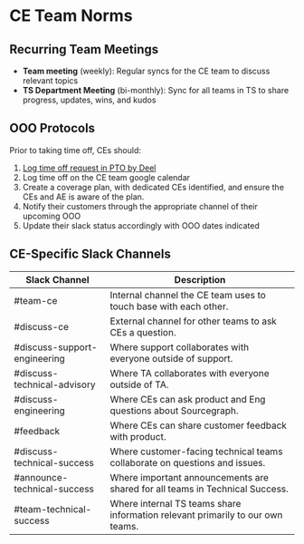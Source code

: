 # CE Team Norms

## Recurring Team Meetings

- **Team meeting** (weekly): Regular syncs for the CE team to discuss relevant topics
- **TS Department Meeting** (bi-monthly): Sync for all teams in TS to share progress, updates, wins, and kudos

## OOO Protocols

Prior to taking time off, CEs should:

1. [Log time off request in PTO by Deel](../../../../benefits-pay-perks/benefits-perks/time-off/submitting-time-off.md)
1. Log time off on the CE team google calendar
1. Create a coverage plan, with dedicated CEs identified, and ensure the CEs and AE is aware of the plan.
1. Notify their customers through the appropriate channel of their upcoming OOO
1. Update their slack status accordingly with OOO dates indicated

## CE-Specific Slack Channels

| Slack Channel                | Description                                                                    |
| ---------------------------- | ------------------------------------------------------------------------------ |
| #team-ce                     | Internal channel the CE team uses to touch base with each other.               |
| #discuss-ce                  | External channel for other teams to ask CEs a question.                        |
| #discuss-support-engineering | Where support collaborates with everyone outside of support.                   |
| #discuss-technical-advisory  | Where TA collaborates with everyone outside of TA.                             |
| #discuss-engineering         | Where CEs can ask product and Eng questions about Sourcegraph.                 |
| #feedback                    | Where CEs can share customer feedback with product.                            |
| #discuss-technical-success   | Where customer-facing technical teams collaborate on questions and issues.     |
| #announce-technical-success  | Where important announcements are shared for all teams in Technical Success.   |
| #team-technical-success      | Where internal TS teams share information relevant primarily to our own teams. |
